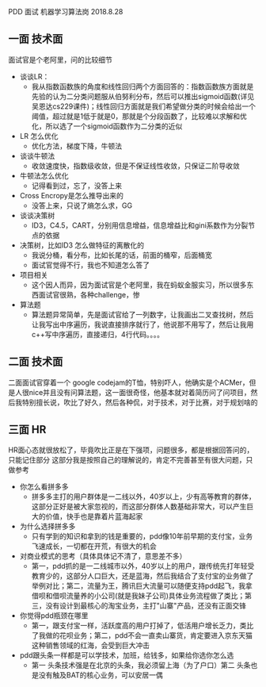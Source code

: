 PDD 面试 机器学习算法岗
2018.8.28

## 一面 技术面
面试官是个老阿里，问的比较细节
- 谈谈LR：
  - 我从指数函数族的角度和线性回归两个方面回答的：指数函数族方面就是先验的认为二分类问题服从伯努利分布，然后可以推出sigmoid函数(详见吴恩达cs229课件)；线性回归方面就是我们希望做分类的时候会给出一个阈值，超过就是1低于就是0，那就是个分段函数了，比较难以求解和优化，所以选了一个sigmoid函数作为二分类的近似
- LR 怎么优化
  - 优化方法，梯度下降，牛顿法
- 谈谈牛顿法
  - 收敛速度快，指数级收敛，但是不保证线性收敛，只保证二阶导收敛
- 牛顿法怎么优化
  - 记得看到过，忘了，没答上来
- Cross Encropy是怎么推导出来的
  - 没答上来，只说了熵怎么求，GG
- 谈谈决策树
    - ID3，C4.5，CART，分别用信息增益，信息增益比和gini系数作为分裂节点的依据
- 决策树，比如ID3 怎么做特征的离散化的
  - 我说分桶，看分布，比如长尾的话，前面的桶窄，后面桶宽
  - 面试官觉得不行，我也不知道怎么答了
- 项目相关
  - 这个因人而异，因为面试官是个老阿里，我在蚂蚁金服实习，所以很多东西面试官很熟，各种challenge，惨
- 算法题
  - 算法题异常简单，先是面试官给了一列数字，让我画出二叉查找树，然后让我写出中序遍历，我说直接排序就行了，他说那不用写了，然后让我用c++写中序遍历，直接递归，4行代码。。。。
## 二面 技术面
二面面试官穿着一个 google codejam的T恤，特别吓人，他确实是个ACMer，但是人很nice并且没有问算法题，这一面很奇怪，他基本就对着简历问了问项目，然后我特别擅长说，吹比了好久，然后各种侃，对于技术，对于比赛，对于规划啥的

## 三面 HR
HR面心态就很放松了，毕竟吹比正是在下强项，问题很多，都是根据回答问的，只能记住部分
这部分我是按照自己的理解说的，肯定不完善甚至有很大问题，只做参考
- 你怎么看拼多多
  - 拼多多主打的用户群体是一二线以外，40岁以上，少有高等教育的群体，这部分正好是被大家忽视的，而这部分群体人数基础非常大，可以产生巨大的价值，快手也是靠着片蓝海起家
- 为什么选择拼多多
  - 只有学到的知识和拿到的钱是重要的，pdd像10年前早期的支付宝，业务飞速成长，一切都在开荒，有很大的机会
- 对商业模式的思考（具体具体记不清了，意思差不多）
  - 第一，pdd抓的是一二线城市以外，40岁以上的用户，跟传统先打年轻受教育少的，这部分人口巨大，还是蓝海，然后我结合了支付宝的业务做了举例对比；第二，流量为王，腾讯巨大流量可以随便支持pdd起飞，我拿借呗和借呗流量养的小公司(就是我妹子公司)具体业务流程做了类比；第三，没有设计到最核心的淘宝业务，主打"山寨"产品，还没有正面交锋
- 你觉得pdd瓶颈在哪里
   - 第一，跟支付宝一样，活跃度高的用户打掉了，低活用户增长乏力，类比了我做的花呗业务；第二，pdd不会一直卖山寨货，肯定要进入京东天猫这种销售领域的红海，会受到巨大冲击
- pdd跟头条一样都是可以学技术，加班，给钱多，如果给你选你怎么选
  - 第一 头条技术强是在北京的头条，我必须留上海（为了户口）第二 头条也是没有触及BAT的核心业务，可以安居一偶
  